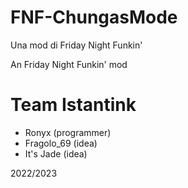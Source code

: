 # FNF-ChungasMode

Una mod di Friday Night Funkin'

An Friday Night Funkin' mod

# Team Istantink 
- Ronyx (programmer)
- Fragolo_69 (idea)
- It's Jade (idea)

 2022/2023


